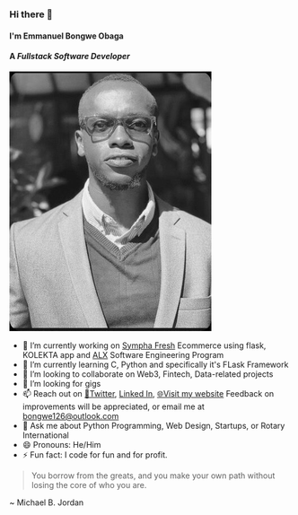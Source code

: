### Hi there 👋
#### I'm Emmanuel Bongwe Obaga
#### A *Fullstack Software Developer*
![Photo Of Bongwe](./ProPic.jpg "Bongwe's Professional Image")
<!--
**BongweKE/BongweKE** is a ✨ _special_ ✨ repository because its `README.md` (this file) appears on your GitHub profile.

Here are some ideas to get you started:
-->

- 🔭 I’m currently working on [Sympha Fresh](http://symphafresh.com/) Ecommerce using flask, KOLEKTA app and [ALX](https://www.alxafrica.com/) Software Engineering Program
- 🌱 I’m currently learning C, Python and specifically it's FLask Framework
- 👯 I’m looking to collaborate on Web3, Fintech, Data-related projects
- 🤔 I’m looking for gigs
- 📫 Reach out on [🐤Twitter](https://twitter.com/Bongwe_Obaga), [Linked In](https://www.linkedin.com/in/bongwe-obaga/), [🌐Visit my website](http://bongwe.space/) Feedback on improvements will be appreciated, or email me at bongwe126@outlook.com
- 💬 Ask me about Python Programming, Web Design, Startups, or Rotary International
- 😄 Pronouns: He/Him
- ⚡ Fun fact: I code for fun and for profit.

> You borrow from the greats, and you make your own path without losing the core of who you are.

~ Michael B. Jordan
